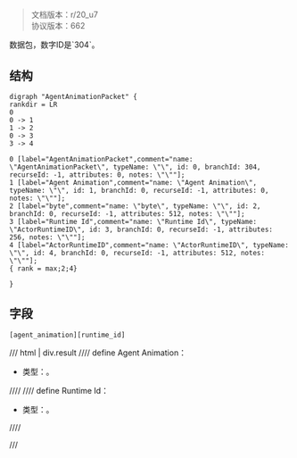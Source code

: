 # <!-- md:samp AgentAnimationPacket -->

> 文档版本：r/20_u7<br/>协议版本：662

<!-- md:samp AgentAnimationPacket -->数据包，数字ID是`304`。

## 结构

```viz
digraph "AgentAnimationPacket" {
rankdir = LR
0
0 -> 1
1 -> 2
0 -> 3
3 -> 4

0 [label="AgentAnimationPacket",comment="name: \"AgentAnimationPacket\", typeName: \"\", id: 0, branchId: 304, recurseId: -1, attributes: 0, notes: \"\""];
1 [label="Agent Animation",comment="name: \"Agent Animation\", typeName: \"\", id: 1, branchId: 0, recurseId: -1, attributes: 0, notes: \"\""];
2 [label="byte",comment="name: \"byte\", typeName: \"\", id: 2, branchId: 0, recurseId: -1, attributes: 512, notes: \"\""];
3 [label="Runtime Id",comment="name: \"Runtime Id\", typeName: \"ActorRuntimeID\", id: 3, branchId: 0, recurseId: -1, attributes: 256, notes: \"\""];
4 [label="ActorRuntimeID",comment="name: \"ActorRuntimeID\", typeName: \"\", id: 4, branchId: 0, recurseId: -1, attributes: 512, notes: \"\""];
{ rank = max;2;4}

}

```

## 字段

```title='AgentAnimationPacket'
[agent_animation][runtime_id]
```

/// html | div.result
//// define
Agent Animation：<!-- md:samp byte -->

- 类型：<!-- md:samp byte -->。


////
//// define
Runtime Id：[<!-- md:samp ActorRuntimeID -->](../types/actorruntimeid.md)

- 类型：<!-- md:samp ActorRuntimeID -->。


////

///

